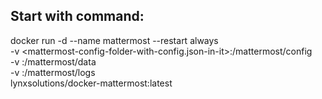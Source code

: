 ## Start with command:

docker run -d --name mattermost --restart always \
  -v <mattermost-config-folder-with-config.json-in-it>:/mattermost/config \
  -v <mattermost-data-folder>:/mattermost/data \
  -v <mattermost-logs-folder>:/mattermost/logs \
  lynxsolutions/docker-mattermost:latest
